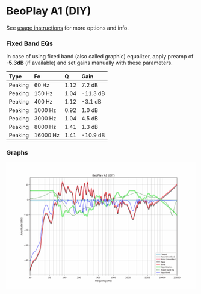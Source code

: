 # BeoPlay A1 (DIY)
See [usage instructions](https://github.com/jaakkopasanen/AutoEq#usage) for more options and info.

### Fixed Band EQs
In case of using fixed band (also called graphic) equalizer, apply preamp of **-5.3dB**
(if available) and set gains manually with these parameters.

| Type    | Fc       |    Q | Gain     |
|:--------|:---------|:-----|:---------|
| Peaking | 60 Hz    | 1.12 | 7.2 dB   |
| Peaking | 150 Hz   | 1.04 | -11.3 dB |
| Peaking | 400 Hz   | 1.12 | -3.1 dB  |
| Peaking | 1000 Hz  | 0.92 | 1.0 dB   |
| Peaking | 3000 Hz  | 1.04 | 4.5 dB   |
| Peaking | 8000 Hz  | 1.41 | 1.3 dB   |
| Peaking | 16000 Hz | 1.41 | -10.9 dB |

### Graphs
![](./BeoPlay%20A1%20(DIY).png)